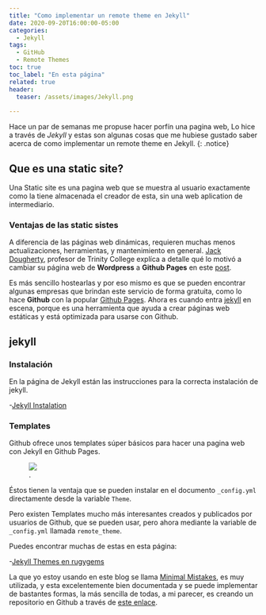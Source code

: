 ```yaml
---
title: "Como implementar un remote theme en Jekyll"
date: 2020-09-20T16:00:00-05:00
categories:
  - Jekyll
tags:
  - GitHub
  - Remote Themes
toc: true
toc_label: "En esta página"
related: true
header:
  teaser: /assets/images/Jekyll.png
  
---
```



Hace un par de semanas me propuse hacer porfín una pagina web, Lo hice a través de *Jekyll* y estas son algunas cosas que me hubiese gustado saber acerca de como implementar un remote theme en Jekyll.
{: .notice}

<!--more-->

## Que es una static site?

Una Static site es una pagina web que se muestra al usuario exactamente como la tiene almacenada el creador de esta, sin una web aplication de intermediario.

### Ventajas de las static sistes

A diferencia de las páginas web dinámicas, requieren muchas menos actualizaciones, herramientas, y mantenimiento en general.
[Jack Dougherty], profesor de Trinity College explíca a detalle qué lo motivó a cambiar su página web de **Wordpress** a **Github Pages** en este [post][Migrating Jack].

Es más sencillo hostearlas y por eso mismo es que se pueden encontrar algunas empresas que brindan este servicio de forma gratuita, como lo hace **Github** con la popular [Github Pages]. Ahora es cuando entra [jekyll] en escena, porque es una herramienta que ayuda a crear páginas web estáticas y está optimizada para usarse con Github.


## jekyll

### Instalación

En la página de Jekyll están las instrucciones para la correcta instalación de jekyll.

-[Jekyll Instalation](https://jekyllrb.com/docs/installation/)

### Templates

Github ofrece unos templates súper básicos para hacer una pagina web con Jekyll en Github Pages.

<figure>
	<a href="https://pages.github.com/themes/"><img src="/myweb/assets/images/Jekyll-Themes.jpg"></a>
	<figcaption><a href="https://pages.github.com/themes/" title="Temas default de Github Pages">
  </a>.
  </figcaption>
</figure>

Éstos tienen la ventaja que se pueden instalar en el documento `_config.yml` directamente desde la variable `Theme`.

Pero existen Templates mucho más interesantes creados y publicados por usuarios de Github, que se pueden usar, pero ahora mediante la variable de `_config.yml` llamada `remote_theme`.

Puedes encontrar muchas de estas en esta página:

-[Jekyll Themes en rugygems](https://rubygems.org/search?utf8=%E2%9C%93&query=jekyll+theme)

La que yo estoy usando en este blog se llama [Minimal Mistakes], es muy utilizada, y esta excelentemente bien documentada y se puede implementar de bastantes formas, la más sencilla de todas, a mi parecer, es creando un repositorio en Github a través de [este enlace][remote theme starter].

[Mike-Dane]: https://www.youtube.com/watch?v=T1itpPvFWHI&list=PLLAZ4kZ9dFpOPV5C5Ay0pHaa0RJFhcmcB
[Bill-Raymond]: https://www.youtube.com/watch?v=EvYs1idcGnM&list=PLWzwUIYZpnJuT0sH4BN56P5oWTdHJiTNq
[Jack Dougherty]: https://jackdougherty.org/
[Migrating Jack]: https://jackdougherty.org/2019/02/17/wordpress-to-jekyll-github/
[Github Pages]: https://pages.github.com/
[Jekyll]: https://jekyllrb.com/
[Minimal Mistakes]: https://mmistakes.github.io/minimal-mistakes/
[remote theme starter]: https://github.com/mmistakes/mm-github-pages-starter/generate
